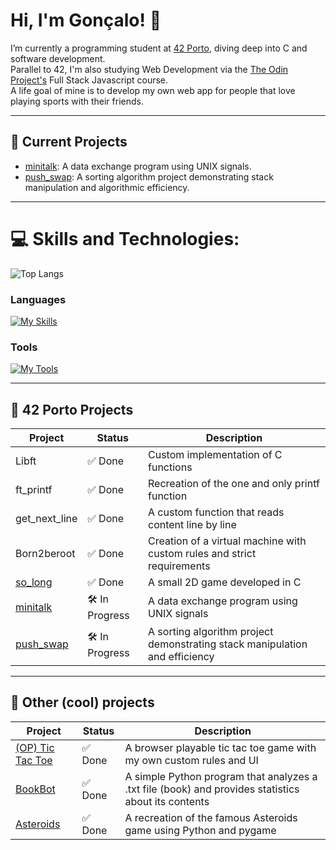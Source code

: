#  Hi, I'm Gonçalo! 👋

I’m currently a programming student at [42 Porto](https://www.42porto.com/), diving deep into C and software development.<br>
Parallel to 42, I'm also studying Web Development via the [The Odin Project's](https://www.theodinproject.com/) Full Stack Javascript course.<br>
A life goal of mine is to develop my own web app for people that love playing sports with their friends.

---

## 🚀 Current Projects

- [minitalk](https://github.com/goncalofgalmeida/minitalk): A data exchange program using UNIX signals.
- [push_swap](https://github.com/goncalofgalmeida/push-swap): A sorting algorithm project demonstrating stack manipulation and algorithmic efficiency.

---

# 💻 Skills and Technologies:

![Top Langs](https://github-readme-stats.vercel.app/api/top-langs/?username=goncalofgalmeida&layout=compact)
### Languages
[![My Skills](https://skillicons.dev/icons?i=c,js,html,css,python)](https://skillicons.dev)
### Tools
[![My Tools](https://skillicons.dev/icons?i=git,aws,heroku,supabase,cloudflare,vscode,notion)](https://skillicons.dev)

---

## 🏫 42 Porto Projects
| Project       | Status    | Description                          |
|---------------|-----------|--------------------------------------|
| Libft         | ✅ Done   | Custom implementation of C functions |
| ft_printf     | ✅ Done   | Recreation of the one and only printf function |
| get_next_line | ✅ Done   | A custom function that reads content line by line |
| Born2beroot   | ✅ Done   | Creation of a virtual machine with custom rules and strict requirements |
| [so_long](https://github.com/goncalofgalmeida/so_long) | ✅ Done | A small 2D game developed in C |
| [minitalk](https://github.com/goncalofgalmeida/minitalk)   | 🛠️ In Progress | A data exchange program using UNIX signals |
| [push_swap](https://github.com/goncalofgalmeida/push_swap) | 🛠️ In Progress | A sorting algorithm project demonstrating stack manipulation and efficiency |

---

## 🏫 Other (cool) projects
| Project       | Status    | Description                          |
|---------------|-----------|--------------------------------------|
| [(OP) Tic Tac Toe](https://github.com/goncalofgalmeida/tic-tac-toe) | ✅ Done | A browser playable tic tac toe game with my own custom rules and UI |
| [BookBot](https://github.com/goncalofgalmeida/bookbot) | ✅ Done | A simple Python program that analyzes a .txt file (book) and provides statistics about its contents |
| [Asteroids](https://github.com/goncalofgalmeida/asteroids-game) | ✅ Done | A recreation of the famous Asteroids game using Python and pygame |

[//]: # (| [PLACEHOLDER] | ⏳ Next Up | [PLACEHOLDER] |)
